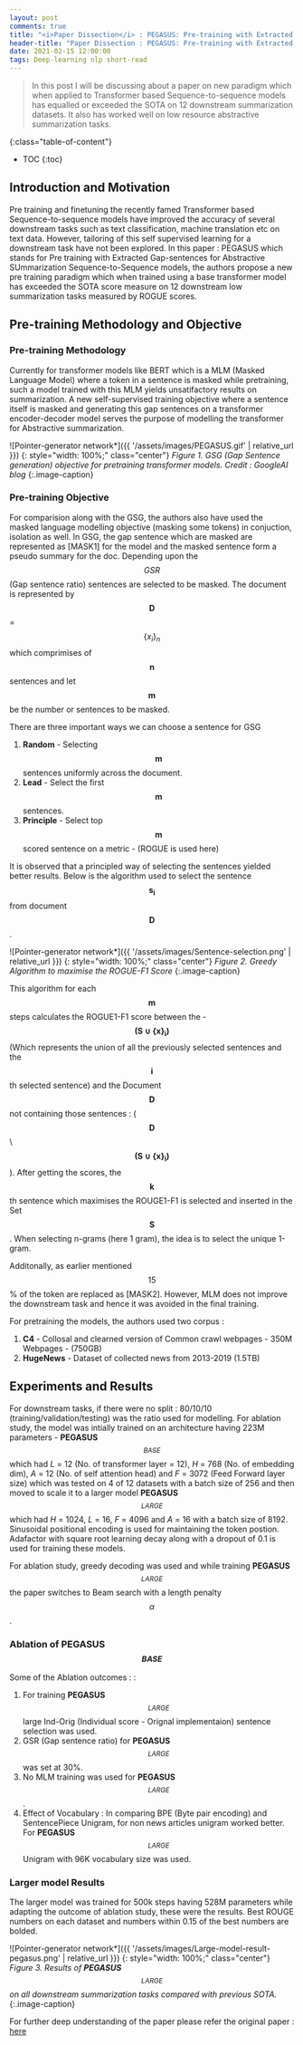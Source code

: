 ```yaml
---
layout: post
comments: true
title: "<i>Paper Dissection</i> : PEGASUS: Pre-training with Extracted Gap-sentences for Abstractive Summarization"
header-title: "Paper Dissection : PEGASUS: Pre-training with Extracted Gap-sentences for Abstractive Summarization"
date: 2021-02-15 12:00:00
tags: Deep-learning nlp short-read
---
```


> In this post I will be discussing about a paper on new paradigm which when applied to Transformer based Sequence-to-sequence models has equalled or exceeded the SOTA on 12 downstream summarization datasets. It also has worked well on low resource abstractive summarization tasks.
<!--more-->
{:class="table-of-content"}
* TOC
{:toc}

## Introduction and Motivation
Pre training and finetuning the recently famed Transformer based Sequence-to-sequence models have improved the accuracy of several downstream tasks such as text classification, machine translation etc on text data. However, tailoring of this self supervised learning for a downstream task have not been explored. In this paper : PEGASUS which stands for Pre training with Extracted Gap-sentences for Abstractive SUmmarization Sequence-to-Sequence models, the authors propose a new pre training paradigm which when trained using a base transformer model has exceeded the SOTA score measure on 12 downstream low summarization tasks measured by ROGUE scores.


## Pre-training Methodology and Objective

### Pre-training Methodology
Currently for transformer models like BERT which is a MLM (Masked Language Model) where a token in a sentence is masked while pretraining, such a model trained with this MLM yields unsatifactory results on summarization. A new self-supervised training objective where a sentence itself is masked and generating this gap sentences on a transformer encoder-decoder model serves the purpose of modelling the transformer for Abstractive summarization.

![Pointer-generator network*]({{ '/assets/images/PEGASUS.gif' | relative_url }})
{: style="width: 100%;" class="center"}
*Figure 1. GSG (Gap Sentence generation) objective for pretraining transformer models. Credit : GoogleAI blog*
{:.image-caption}

### Pre-training Objective
For comparision along with the GSG, the authors also have used the masked language modelling objective (masking some tokens) in conjuction, isolation as well. In GSG, the gap sentence which are masked are represented as [MASK1] for the model and the masked sentence form a pseudo summary for the doc. Depending upon the $$GSR$$ (Gap sentence ratio) sentences are selected to be masked. The document is represented by $$\boldsymbol{D}$$ = $$\{x_i\}_n$$ which comprimises of $$\boldsymbol{n}$$ sentences and let $$\boldsymbol{m}$$ be the number or sentences to be masked.

There are three important ways we can choose a sentence for GSG 

1. **Random** - Selecting $$\boldsymbol{m}$$ sentences uniformly across the document.
2. **Lead** - Select the first $$\boldsymbol{m}$$ sentences.
3. **Principle** - Select top $$\boldsymbol{m}$$ scored sentence on a metric - (ROGUE is used here)

It is observed that a principled way of selecting the sentences yielded better results. Below is the algorithm used to select the sentence $$\boldsymbol{s_i}$$ from document $$\boldsymbol{D}$$. 

![Pointer-generator network*]({{ '/assets/images/Sentence-selection.png' | relative_url }})
{: style="width: 100%;" class="center"}
*Figure 2. Greedy Algorithm to maximise the ROGUE-F1 Score*
{:.image-caption}

This algorithm for each $$\boldsymbol{m}$$ steps calculates the ROGUE1-F1 score between the - $$\boldsymbol{(S \cup \{x\}_i)}$$ (Which represents the union of all the previously selected sentences and the $$\boldsymbol{i}$$th selected sentence)  and the Document $$\boldsymbol{D}$$ not containing those sentences : ($$\boldsymbol{D}$$ \\ $$\boldsymbol{(S \cup \{x\}_i)}$$ ). After getting the scores, the $$\boldsymbol{k}$$th sentence which maximises the ROUGE1-F1 is selected and inserted in the Set $$\boldsymbol{S}$$.  When selecting n-grams (here 1 gram), the idea is to select the unique 1-gram.

Additonally, as earlier mentioned $$15$$% of the token are replaced as [MASK2]. However, MLM does not improve the downstream task and hence it was avoided in the final training.

For pretraining the models, the authors used two corpus :  
1. **C4** - Collosal and clearned version of Common crawl webpages - 350M Webpages - (750GB)
2. **HugeNews** -  Dataset of collected news from 2013-2019 (1.5TB)

## Experiments and Results

For downstream tasks, if there were no split : 80/10/10 (training/validation/testing) was the ratio used for modelling. For ablation study, the model was intially trained on an architecture having 223M parameters - **PEGASUS**$$_{BASE}$$ which had *L* = 12 (No. of transformer layer = 12), *H* = 768 (No. of embedding dim), *A* = 12 (No. of self attention head) and *F* = 3072 (Feed Forward layer size) which was tested on 4 of 12 datasets with a batch size of 256 and then moved to scale it to a larger model **PEGASUS**$$_{LARGE}$$ which had *H* = 1024, *L* = 16, *F* = 4096 and *A* = 16 with a batch size of 8192. Sinusoidal positional encoding is used for maintaining the token postion. Adafactor with square root learning decay along with a dropout of 0.1 is used for training these models.

For ablation study, greedy decoding was used and while training **PEGASUS**$$_{LARGE}$$ the paper switches to Beam search with a length penalty $$\alpha$$.

### Ablation of **PEGASUS**$$_{BASE}$$

Some of the Ablation outcomes : :
1. For training **PEGASUS**$$_{LARGE}$$ large Ind-Orig (Individual score - Orignal implementaion) sentence selection was used.
2. GSR (Gap sentence ratio) for **PEGASUS**$$_{LARGE}$$  was set at 30%.
3. No MLM training was used for **PEGASUS**$$_{LARGE}$$.
4. Effect of Vocabulary : In comparing BPE (Byte pair encoding) and SentencePiece Unigram, for non news articles unigram worked better. For **PEGASUS**$$_{LARGE}$$ Unigram with 96K vocabulary size was used.

### Larger model Results

The larger model was trained for  500k steps having 528M parameters while adapting the outcome of ablation study, these were the results. 
Best ROUGE numbers on each dataset and numbers within 0.15 of the best numbers are bolded.

![Pointer-generator network*]({{ '/assets/images/Large-model-result-pegasus.png' | relative_url }})
{: style="width: 100%;" class="center"}
*Figure 3. Results of **PEGASUS**$$_{LARGE}$$ on all downstream summarization tasks compared with previous SOTA.*
{:.image-caption}

For further deep understanding of the paper please refer the original paper :  [here](https://arxiv.org/abs/1912.08777)